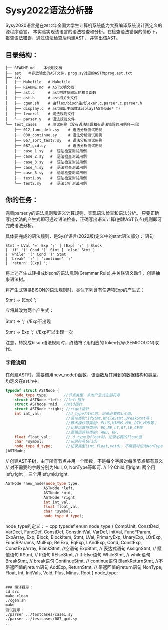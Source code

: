 # Sysy2022语法分析器

Sysy2020语言是在`2022`年全国大学生计算机系统能力大赛编译系统设计赛定义的源程序语言，
本实验实现该语言的语法检查和分析。在检查语法错误的情形下，报告语法错误，通过语法检查后构建AST，
并输出该AST。

## 目录结构：
```
├── README.md    本说明文档
├── ast   ＃存放输出的AST文件，prog.sy对应的AST为prog.ast.txt 
├── src
│   ├── Makefile   # Makefile
│   ├── README.md  # AST说明文档
│   ├── ast.c      # ast构建及输出的相关函数
│   ├── ast.h      # ast相关头文件
│   ├── cgen.sh    # 由flex/bison生成lexer.c,parser.c,parser.h
│   ├── display.c  # ast输出主函数display(ASTNode* T)
│   ├── lexer.l    # 词法规则文件
│   └── parser.y   # 语法规则文件
└── test_cases     # 测试用例（没有语法错误和有语法错误的用例各一组）
    ├── 012_func_defn.sy    # 语法分析测试用例
    ├── 038_continue.sy     # 语法分析测试用例
    ├── 067_sort_test7.sy   # 语法分析测试用例
    ├── 087_gcd.sy          # 语法分析测试用例
    ├── case_1.sy   #  语法检查测试用例   
    ├── case_2.sy   #  语法检查测试用例 
    ├── case_3.sy   #  语法检查测试用例 
    ├── case_4.sy   #  语法检查测试用例 
    ├── case_5.sy   #  语法检查测试用例 
    ├── test1.sy    #  语法检查测试用例 
    └── test2.sy    #  语法分析测试用例
```
## 你的任务：　

完善parser.y的语法规则和语义计算规则，实现语法检查和语法分析。
只要正确写出文法的产生式即可通过语法检查，正确写出语义计算(创建AST节点)规则即可完成语法分析。

具体要完成的语法规则，是SysY语言(2022版)定义中的stmt语法部分：
语句 
```
Stmt → LVal '=' Exp ';' | [Exp] ';' | Block
| 'if' '(' Cond ')' Stmt [ 'else' Stmt ]
| 'while' '(' Cond ')' Stmt
| 'break' ';' | 'continue' ';'
| 'return' [Exp] ';'
```
将上述产生式转换成bison的语法规则(Grammar Rule),并关联语义动作，创建抽象语法树。

将产生式转换BISON的语法规则时，类似下列含有任选项[Exp](Exp可以出现一次或不出现)的产生式：

Stmt → [Exp] ';'

应将其改为两个产生式：

Stmt → ';'  //Exp不出现

Stmt → Exp ';' //Exp可以出现一次

注意，转换成bison语法规则时，终结符';'用相应的Token代号(SEMICOLON)取代。

### 字段说明
在创建AST时，需要调用new_node()函数，该函数及其用到的数据结构和类型，均定义在ast.h中.

```cpp
typedef struct ASTNode {
    node_type type;       //节点类型，多为产生式左部符号
    struct ASTNode *left; //left指针
    struct ASTNode *mid;  //mid指针
    struct ASTNode *right; //right指针
    int int_val;           //d_type为Int时，记录必要的int值;
                           //语句类别:IfStmt,WhileStmt,BreakStmt等；
                           //算术操作符类别: PLUS,MINUS,MUL,DIV,MOD等；
                           //比较运算符类别: EQ,NE,LT,GT,LE,GE等
                           //逻辑运算符类别: AND, OR, 
    float float_val;       // d_type为float时，记录必要的float值 
    char *symbol;          //记录符号名(id)
    node_type d_type;      //记录类型(int,float,void)，不需要时设为NonType
}ASTNode;
```

// 创建AST子树，由于所有节点共用一个函数，不是每个字段对每类节点都有意义
// 对不需要的字段分别为Null, 0, NonType等即可.
// 1个Child,用right; 两个用left,right； 三个用left,mid,right.
```cpp
ASTNode *new_node(node_type type, 
                 ASTNode *left, 
                 ASTNode *mid, 
                 ASTNode *right, 
                 int int_val, 
                 float float_val, 
                 char *symbol, 
                 node_type d_type);

```

node_type的定义：
···cpp
typedef enum node_type {
    CompUnit,
    ConstDecl,
    VarDecl,
    FuncDef,
    ConstDef,
    ConstInitVal,
    VarDef,
    InitVal,
    FuncFParam,
    ExpArray,
    Exp,
    Block,
    BlockItem,
    Stmt,
    LVal,
    PrimaryExp,
    UnaryExp,
    LOrExp,
    FuncRParams,
    MulExp,
    RelExp,
    EqExp,
    LAndExp,
    Cond,
    ConstExp,
    ConstExpArray,
    BlankStmt,   //空语句
    ExpStmt,     // 表达式语句
    AssignStmt,  // 赋值语句
    IfStmt,      // If语句
    IfElseStmt,  // If-Else语句
    WhileStmt,   //  while语句
    BreakStmt,   //  break语句
    ContinueStmt, // continue语句
    BlankReturnStmt, //不带返回值的return语句
    AddExp,
    ReturnStmt,   // 带返回值的return语句
    NonType,
    Float,
    Int,
    InitVals,
    Void,
    Plus,
    Minus,
    Root
} node_type;
```

### 编译提示：
cd src
make clean
./cgen.sh 
make 
测试提示：
./parser ../testcases/case1.sy
./parser ../testcases/087_gcd.sy
...
